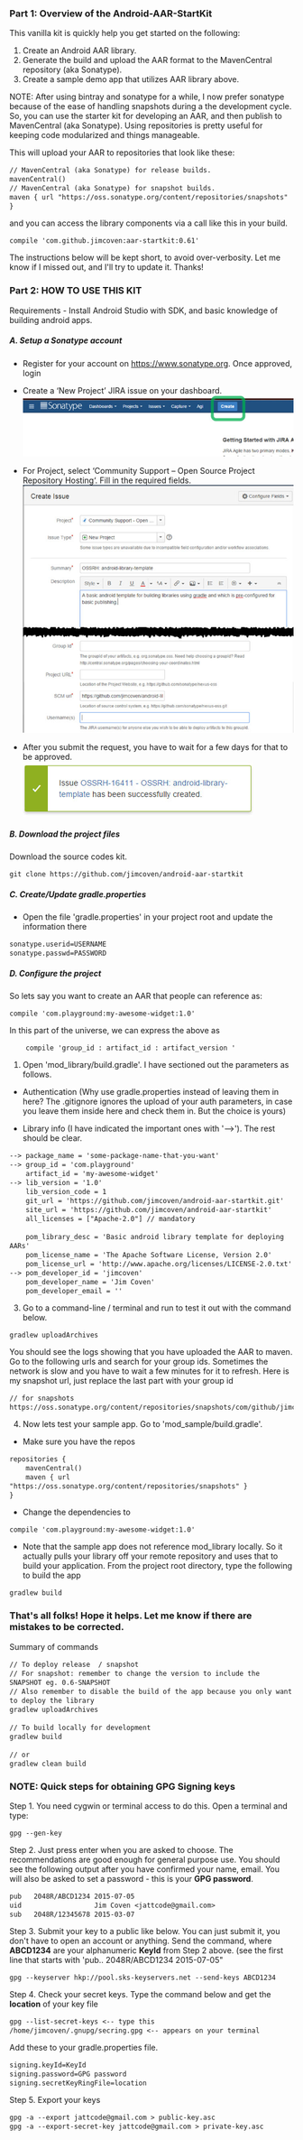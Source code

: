 ### Part 1: Overview of the Android-AAR-StartKit

This vanilla kit is quickly help you get started on the following:

1. Create an Android AAR library.
2. Generate the build and upload the AAR format to the MavenCentral repository (aka Sonatype).
3. Create a sample demo app that utilizes AAR library above.

NOTE: After using bintray and sonatype for a while, I now prefer sonatype because of the ease of handling snapshots during a the development cycle. So, you can use the starter kit for developing an AAR, and then publish to MavenCentral (aka Sonatype). Using repositories is pretty useful for keeping code modularized and things manageable. 

This will upload your AAR to repositories that look like these:

```
// MavenCentral (aka Sonatype) for release builds.
mavenCentral() 
// MavenCentral (aka Sonatype) for snapshot builds.
maven { url "https://oss.sonatype.org/content/repositories/snapshots" }
```

and you can access the library components via a call like this in your build.

```
compile 'com.github.jimcoven:aar-startkit:0.61'
```
The instructions below will be kept short, to avoid over-verbosity. Let me know if I missed out, and I'll try to update it. Thanks!

### Part 2: HOW TO USE THIS KIT

Requirements - Install Android Studio with SDK, and basic knowledge of building android apps.

##### A. Setup a Sonatype account

- Register for your account on https://www.sonatype.org. Once approved, login

- Create a ‘New Project’ JIRA issue on your dashboard. 
![alt text][create]

- For Project, select ‘Community Support – Open Source Project Repository Hosting‘. Fill in the required fields.
![alt text][submit]

- After you submit the request, you have to wait for a few days for that to be approved.
![alt text][notice]

[create]: https://raw.githubusercontent.com/jimcoven/android-aar-startkit/master/art/55-sona-create.jpg "Create Jira Issue"
[submit]: https://raw.githubusercontent.com/jimcoven/android-aar-startkit/master/art/56-sona-submit.jpg "Submit Jira Issue"
[notice]: https://raw.githubusercontent.com/jimcoven/android-aar-startkit/master/art/57-sona-created.jpg "Receive notification"

##### B. Download the project files

Download the source codes kit.

```
git clone https://github.com/jimcoven/android-aar-startkit
```

##### C. Create/Update gradle.properties

- Open the file 'gradle.properties' in your project root and update the information there

```
sonatype.userid=USERNAME
sonatype.passwd=PASSWORD
```

##### D. Configure the project

So lets say you want to create an AAR that people can reference as:

```
compile 'com.playground:my-awesome-widget:1.0'
```

In this part of the universe, we can express the above as 

```
    compile 'group_id : artifact_id : artifact_version '
```

1. Open 'mod_library/build.gradle'. I have sectioned out the parameters as follows. 

- Authentication (Why use gradle.properties instead of leaving them in here? The .gitignore ignores the upload of your auth parameters, in case you leave them inside here and check them in. But the choice is yours) 

- Library info (I have indicated the important ones with '-->'). The rest should be clear.
```
--> package_name = 'some-package-name-that-you-want' 
--> group_id = 'com.playground' 
    artifact_id = 'my-awesome-widget'
--> lib_version = '1.0'
    lib_version_code = 1
    git_url = 'https://github.com/jimcoven/android-aar-startkit.git'
    site_url = 'https://github.com/jimcoven/android-aar-startkit'
    all_licenses = ["Apache-2.0"] // mandatory
    
    pom_library_desc = 'Basic android library template for deploying AARs'
    pom_license_name = 'The Apache Software License, Version 2.0'
    pom_license_url = 'http://www.apache.org/licenses/LICENSE-2.0.txt'
--> pom_developer_id = 'jimcoven' 
    pom_developer_name = 'Jim Coven'
    pom_developer_email = ''
```

3. Go to a command-line / terminal and run to test it out with the command below. 
``` 
gradlew uploadArchives
```
You should see the logs showing that you have uploaded the AAR to maven. Go to the following urls and search for your group ids. Sometimes the network is slow and you have to wait a few minutes for it to refresh. Here is my snapshot url, just replace the last part with your group id 

```
// for snapshots
https://oss.sonatype.org/content/repositories/snapshots/com/github/jimcoven 
```

4. Now lets test your sample app. Go to 'mod_sample/build.gradle'. 

- Make sure you have the repos

```
repositories {
    mavenCentral()
    maven { url "https://oss.sonatype.org/content/repositories/snapshots" }
}
```

- Change the dependencies to

```
compile 'com.playground:my-awesome-widget:1.0'
```

- Note that the sample app does not reference mod_library locally. So it actually pulls your library off your remote repository  and uses that to build your application. From the project root directory, type the following to build the app

```
gradlew build
```

### That's all folks! Hope it helps. Let me know if there are mistakes to be corrected. 


Summary of commands 

```
// To deploy release  / snapshot
// For snapshot: remember to change the version to include the SNAPSHOT eg. 0.6-SNAPSHOT
// Also remember to disable the build of the app because you only want to deploy the library
gradlew uploadArchives

// To build locally for development
gradlew build 

// or 
gradlew clean build
```

### NOTE: Quick steps for obtaining GPG Signing keys

Step 1. You need cygwin or terminal access to do this. Open a terminal and type:

```
gpg --gen-key
```

Step 2. Just press enter when you are asked to choose. The recommendations are good enough for general purpose use. You should see the following output after you have confirmed your name, email. You will also be asked to set a password - this is your **GPG password**.

```
pub   2048R/ABCD1234 2015-07-05
uid                  Jim Coven <jattcode@gmail.com>
sub   2048R/12345678 2015-03-07
```

Step 3. Submit your key to a public like below. You can just submit it, you don't have to open an account or anything. Send the command, where **ABCD1234** are your alphanumeric **KeyId** from Step 2 above. (see the first line that starts with 'pub.. 2048R/ABCD1234 2015-07-05"

```
gpg --keyserver hkp://pool.sks-keyservers.net --send-keys ABCD1234
```

Step 4. Check your secret keys. Type the command below and get the **location** of your key file

```
gpg --list-secret-keys <-- type this
/home/jimcoven/.gnupg/secring.gpg <-- appears on your terminal
```

Add these to your gradle.properties file.

```
signing.keyId=KeyId
signing.password=GPG password
signing.secretKeyRingFile=location
```

Step 5. Export your keys 

```
gpg -a --export jattcode@gmail.com > public-key.asc
gpg -a --export-secret-key jattcode@gmail.com > private-key.asc
```

